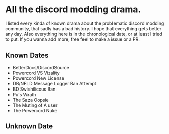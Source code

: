 # All the discord modding drama.
I listed every kinda of known drama about the problematic discord modding community, that sadly has a bad history.
I hope that everything gets better any day.
Also everything here is in the chronological date, or at least I tried to put.
If you wanna add more, free feel to make a issue or a PR.

## Known Dates

- BetterDocs/DiscordSource
- Powercord VS Vizality
- Powercord New License
- DB/NFLD Message Logger Ban Attempt
- BD Swishilicous Ban
- Pu's Wrath
- The Saza Oopsie
- The Muting of A user
- The Powercord Nuke

## Unknown Date
